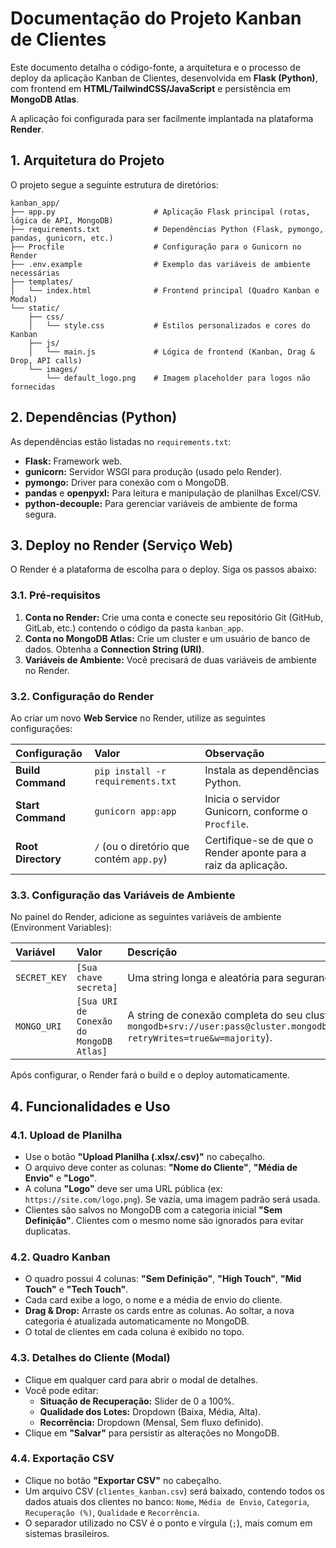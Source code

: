 # Documentação do Projeto Kanban de Clientes

Este documento detalha o código-fonte, a arquitetura e o processo de deploy da aplicação Kanban de Clientes, desenvolvida em **Flask (Python)**, com frontend em **HTML/TailwindCSS/JavaScript** e persistência em **MongoDB Atlas**.

A aplicação foi configurada para ser facilmente implantada na plataforma **Render**.

## 1. Arquitetura do Projeto

O projeto segue a seguinte estrutura de diretórios:

```
kanban_app/
├── app.py                      # Aplicação Flask principal (rotas, lógica de API, MongoDB)
├── requirements.txt            # Dependências Python (Flask, pymongo, pandas, gunicorn, etc.)
├── Procfile                    # Configuração para o Gunicorn no Render
├── .env.example                # Exemplo das variáveis de ambiente necessárias
├── templates/
│   └── index.html              # Frontend principal (Quadro Kanban e Modal)
└── static/
    ├── css/
    │   └── style.css           # Estilos personalizados e cores do Kanban
    ├── js/
    │   └── main.js             # Lógica de frontend (Kanban, Drag & Drop, API calls)
    └── images/
        └── default_logo.png    # Imagem placeholder para logos não fornecidas
```

## 2. Dependências (Python)

As dependências estão listadas no `requirements.txt`:

*   **Flask:** Framework web.
*   **gunicorn:** Servidor WSGI para produção (usado pelo Render).
*   **pymongo:** Driver para conexão com o MongoDB.
*   **pandas** e **openpyxl:** Para leitura e manipulação de planilhas Excel/CSV.
*   **python-decouple:** Para gerenciar variáveis de ambiente de forma segura.

## 3. Deploy no Render (Serviço Web)

O Render é a plataforma de escolha para o deploy. Siga os passos abaixo:

### 3.1. Pré-requisitos

1.  **Conta no Render:** Crie uma conta e conecte seu repositório Git (GitHub, GitLab, etc.) contendo o código da pasta `kanban_app`.
2.  **Conta no MongoDB Atlas:** Crie um cluster e um usuário de banco de dados. Obtenha a **Connection String (URI)**.
3.  **Variáveis de Ambiente:** Você precisará de duas variáveis de ambiente no Render.

### 3.2. Configuração do Render

Ao criar um novo **Web Service** no Render, utilize as seguintes configurações:

| Configuração | Valor | Observação |
| :--- | :--- | :--- |
| **Build Command** | `pip install -r requirements.txt` | Instala as dependências Python. |
| **Start Command** | `gunicorn app:app` | Inicia o servidor Gunicorn, conforme o `Procfile`. |
| **Root Directory** | `/` (ou o diretório que contém `app.py`) | Certifique-se de que o Render aponte para a raiz da aplicação. |

### 3.3. Configuração das Variáveis de Ambiente

No painel do Render, adicione as seguintes variáveis de ambiente (Environment Variables):

| Variável | Valor | Descrição |
| :--- | :--- | :--- |
| `SECRET_KEY` | `[Sua chave secreta]` | Uma string longa e aleatória para segurança do Flask. |
| `MONGO_URI` | `[Sua URI de Conexão do MongoDB Atlas]` | A string de conexão completa do seu cluster (ex: `mongodb+srv://user:pass@cluster.mongodb.net/kanban_db?retryWrites=true&w=majority`). |

Após configurar, o Render fará o build e o deploy automaticamente.

## 4. Funcionalidades e Uso

### 4.1. Upload de Planilha

*   Use o botão **"Upload Planilha (.xlsx/.csv)"** no cabeçalho.
*   O arquivo deve conter as colunas: **"Nome do Cliente"**, **"Média de Envio"** e **"Logo"**.
*   A coluna **"Logo"** deve ser uma URL pública (ex: `https://site.com/logo.png`). Se vazia, uma imagem padrão será usada.
*   Clientes são salvos no MongoDB com a categoria inicial **"Sem Definição"**. Clientes com o mesmo nome são ignorados para evitar duplicatas.

### 4.2. Quadro Kanban

*   O quadro possui 4 colunas: **"Sem Definição"**, **"High Touch"**, **"Mid Touch"** e **"Tech Touch"**.
*   Cada card exibe a logo, o nome e a média de envio do cliente.
*   **Drag & Drop:** Arraste os cards entre as colunas. Ao soltar, a nova categoria é atualizada automaticamente no MongoDB.
*   O total de clientes em cada coluna é exibido no topo.

### 4.3. Detalhes do Cliente (Modal)

*   Clique em qualquer card para abrir o modal de detalhes.
*   Você pode editar:
    *   **Situação de Recuperação:** Slider de 0 a 100%.
    *   **Qualidade dos Lotes:** Dropdown (Baixa, Média, Alta).
    *   **Recorrência:** Dropdown (Mensal, Sem fluxo definido).
*   Clique em **"Salvar"** para persistir as alterações no MongoDB.

### 4.4. Exportação CSV

*   Clique no botão **"Exportar CSV"** no cabeçalho.
*   Um arquivo CSV (`clientes_kanban.csv`) será baixado, contendo todos os dados atuais dos clientes no banco: `Nome`, `Média de Envio`, `Categoria`, `Recuperação (%)`, `Qualidade` e `Recorrência`.
*   O separador utilizado no CSV é o ponto e vírgula (`;`), mais comum em sistemas brasileiros.

